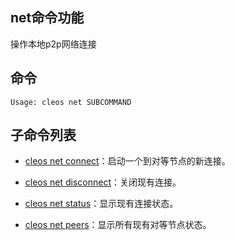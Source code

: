 ## net命令功能

操作本地p2p网络连接

## 命令

```console
Usage: cleos net SUBCOMMAND
```

## 子命令列表
 
 - [cleos net connect](connect)：启动一个到对等节点的新连接。

 - [cleos net disconnect](disconnect)：关闭现有连接。
  
 - [cleos net status](status)：显示现有连接状态。
  
 - [cleos net peers](peers)：显示所有现有对等节点状态。
